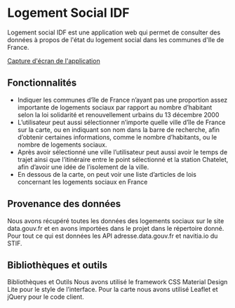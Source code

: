 # Logement Social IDF

Logement social IDF est une application web qui permet de consulter des données à propos de l'état du logement social dans les communes d'Ile de France.

[Capture d'écran de l'application](https://framagit.org/Ombrelin/logement-social-idf/blob/master/screenshot.png)

## Fonctionnalités

* Indiquer les communes d’île de France n’ayant pas une proportion assez importante de logements sociaux par rapport au nombre d’habitant selon la loi solidarité et renouvellement urbains du 13 décembre 2000
* L’utilisateur peut aussi sélectionner n’importe quelle ville d’île de France sur la carte, ou en indiquant son nom dans la barre de recherche, afin d’obtenir certaines informations, comme le nombre d’habitants, ou le nombre de logements sociaux.  
* Après avoir sélectionné une ville l’utilisateur peut aussi avoir le temps de trajet ainsi que l’itinéraire entre le point sélectionné et la station Chatelet, afin d’avoir une idée de l’isolement de la ville. 
* En dessous de la carte, on peut voir une liste d’articles de lois concernant les logements sociaux en France

## Provenance des données

Nous avons récupéré toutes les données des logements sociaux sur le site data.gouv.fr et en avons importées dans le projet dans le répertoire donné. Pour tout ce qui est données les API adresse.data.gouv.fr et navitia.io du STIF. 

## Bibliothèques et outils

Bibliothèques et Outils 
Nous avons utilisé le framework CSS Material Design Lite pour le style de l’interface. 
Pour la carte nous avons utilisé Leaflet et jQuery pour le code client.